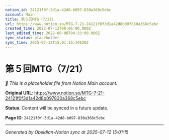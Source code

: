 ```yaml
---
notion_id: 24121f0f-3d1a-42d8-b097-830a368c5ebc
account: Main
title: 第５回MTG（7/21）
url: https://www.notion.so/MTG-7-21-24121f0f3d1a42d8b097830a368c5ebc
created_time: 2022-07-12T00:06:00.000Z
last_edited_time: 2022-08-08T04:33:00.000Z
sync_status: placeholder
sync_time: 2025-07-12T15:01:15.146202
---
```


# 第５回MTG（7/21）

*🔄 This is a placeholder file from Notion Main account.*

**Original URL**: https://www.notion.so/MTG-7-21-24121f0f3d1a42d8b097830a368c5ebc

**Status**: Content will be synced in a future update.

**Page ID**: `24121f0f-3d1a-42d8-b097-830a368c5ebc`

---

*Generated by Obsidian-Notion sync at 2025-07-12 15:01:15*
